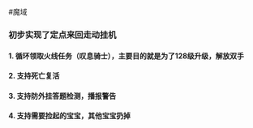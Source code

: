 #魔域
### 初步实现了定点来回走动挂机

#### 1. 循环领取火线任务（叹息骑士），主要目的就是为了128级升级，解放双手
#### 2. 支持死亡复活
#### 3. 支持防外挂答题检测，播报警告
#### 4. 支持需要捡起的宝宝，其他宝宝扔掉